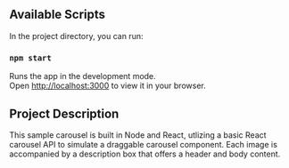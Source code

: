 ## Available Scripts

In the project directory, you can run:

### `npm start`

Runs the app in the development mode.\
Open [http://localhost:3000](http://localhost:3000) to view it in your browser.

## Project Description

This sample carousel is built in Node and React, utlizing a basic React carousel API to simulate a draggable carousel component.
Each image is accompanied by a description box that offers a header and body content.
